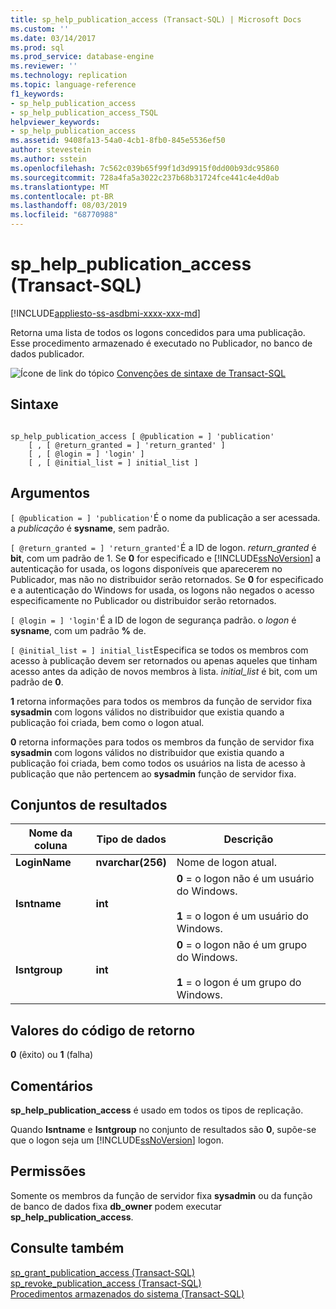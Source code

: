 ```yaml
---
title: sp_help_publication_access (Transact-SQL) | Microsoft Docs
ms.custom: ''
ms.date: 03/14/2017
ms.prod: sql
ms.prod_service: database-engine
ms.reviewer: ''
ms.technology: replication
ms.topic: language-reference
f1_keywords:
- sp_help_publication_access
- sp_help_publication_access_TSQL
helpviewer_keywords:
- sp_help_publication_access
ms.assetid: 9408fa13-54a0-4cb1-8fb0-845e5536ef50
author: stevestein
ms.author: sstein
ms.openlocfilehash: 7c562c039b65f99f1d3d9915f0dd00b93dc95860
ms.sourcegitcommit: 728a4fa5a3022c237b68b31724fce441c4e4d0ab
ms.translationtype: MT
ms.contentlocale: pt-BR
ms.lasthandoff: 08/03/2019
ms.locfileid: "68770988"
---
```

# <a name="sphelppublicationaccess-transact-sql"></a>sp_help_publication_access (Transact-SQL)
[!INCLUDE[appliesto-ss-asdbmi-xxxx-xxx-md](../../includes/appliesto-ss-asdbmi-xxxx-xxx-md.md)]

  Retorna uma lista de todos os logons concedidos para uma publicação. Esse procedimento armazenado é executado no Publicador, no banco de dados publicador.  
  
 ![Ícone de link do tópico](../../database-engine/configure-windows/media/topic-link.gif "Ícone de link do tópico") [Convenções de sintaxe de Transact-SQL](../../t-sql/language-elements/transact-sql-syntax-conventions-transact-sql.md)  
  
## <a name="syntax"></a>Sintaxe  
  
```  
  
sp_help_publication_access [ @publication = ] 'publication'  
    [ , [ @return_granted = ] 'return_granted' ]   
    [ , [ @login = ] 'login' ]  
    [ , [ @initial_list = ] initial_list ]  
```  
  
## <a name="arguments"></a>Argumentos  
`[ @publication = ] 'publication'`É o nome da publicação a ser acessada. a *publicação* é **sysname**, sem padrão.  
  
`[ @return_granted = ] 'return_granted'`É a ID de logon. *return_granted* é **bit**, com um padrão de 1. Se **0** for especificado e [!INCLUDE[ssNoVersion](../../includes/ssnoversion-md.md)] a autenticação for usada, os logons disponíveis que aparecerem no Publicador, mas não no distribuidor serão retornados. Se **0** for especificado e a autenticação do Windows for usada, os logons não negados o acesso especificamente no Publicador ou distribuidor serão retornados.  
  
`[ @login = ] 'login'`É a ID de logon de segurança padrão. o *logon* é **sysname**, com um padrão **%** de.  
  
`[ @initial_list = ] initial_list`Especifica se todos os membros com acesso à publicação devem ser retornados ou apenas aqueles que tinham acesso antes da adição de novos membros à lista. *initial_list* é bit, com um padrão de **0**.  
  
 **1** retorna informações para todos os membros da função de servidor fixa **sysadmin** com logons válidos no distribuidor que existia quando a publicação foi criada, bem como o logon atual.  
  
 **0** retorna informações para todos os membros da função de servidor fixa **sysadmin** com logons válidos no distribuidor que existia quando a publicação foi criada, bem como todos os usuários na lista de acesso à publicação que não pertencem ao **sysadmin** função de servidor fixa.  
  
## <a name="result-sets"></a>Conjuntos de resultados  
  
|Nome da coluna|Tipo de dados|Descrição|  
|-----------------|---------------|-----------------|  
|**LoginName**|**nvarchar(256)**|Nome de logon atual.|  
|**Isntname**|**int**|**0** = o logon não é um usuário do Windows.<br /><br /> **1** = o logon é um usuário do Windows.|  
|**Isntgroup**|**int**|**0** = o logon não é um grupo do Windows.<br /><br /> **1** = o logon é um grupo do Windows.|  
  
## <a name="return-code-values"></a>Valores do código de retorno  
 **0** (êxito) ou **1** (falha)  
  
## <a name="remarks"></a>Comentários  
 **sp_help_publication_access** é usado em todos os tipos de replicação.  
  
 Quando **Isntname** e **Isntgroup** no conjunto de resultados são **0**, supõe-se que o logon seja um [!INCLUDE[ssNoVersion](../../includes/ssnoversion-md.md)] logon.  
  
## <a name="permissions"></a>Permissões  
 Somente os membros da função de servidor fixa **sysadmin** ou da função de banco de dados fixa **db_owner** podem executar **sp_help_publication_access**.  
  
## <a name="see-also"></a>Consulte também  
 [sp_grant_publication_access &#40;Transact-SQL&#41;](../../relational-databases/system-stored-procedures/sp-grant-publication-access-transact-sql.md)   
 [sp_revoke_publication_access &#40;Transact-SQL&#41;](../../relational-databases/system-stored-procedures/sp-revoke-publication-access-transact-sql.md)   
 [Procedimentos armazenados do sistema &#40;Transact-SQL&#41;](../../relational-databases/system-stored-procedures/system-stored-procedures-transact-sql.md)  
  
  
